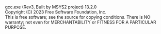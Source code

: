 gcc.exe (Rev3, Built by MSYS2 project) 13.2.0  
Copyright (C) 2023 Free Software Foundation, Inc.  
This is free software; see the source for copying conditions. There is NO  
warranty; not even for MERCHANTABILITY or FITNESS FOR A PARTICULAR PURPOSE.

